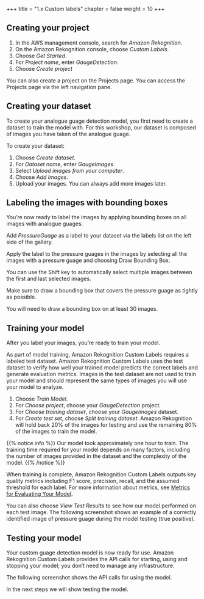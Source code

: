 +++
title = "1.x Custom labels"
chapter = false
weight = 10
+++

## Creating your project

1. In the AWS management console, search for *Amazon Rekognition*.
2. On the Amazon Rekognition console, choose *Custom Labels*.
3. Choose *Get Started*.
4. For *Project name*, enter *GaugeDetection*.
5. Choose *Create project*

You can also create a project on the Projects page. You can access the Projects page via the left navigation pane.

## Creating your dataset

To create your analogue guage detection model, you first need to create a dataset to train the model with. For this workshop, our dataset is composed of images you have taken of the analogue guage.

To create your dataset:

1. Choose *Create dataset*.
2. For *Dataset name*, enter *GaugeImages*.
3. Select *Upload images from your computer*.
4. Choose *Add Images*.
5. Upload your images. You can always add more images later.

## Labeling the images with bounding boxes

You’re now ready to label the images by applying bounding boxes on all images with analogue guages.

Add *PressureGuage* as a label to your dataset via the labels list on the left side of the gallery.

Apply the label to the pressure guages in the images by selecting all the images with a pressure guage and choosing Draw Bounding Box.

You can use the Shift key to automatically select multiple images between the first and last selected images.

Make sure to draw a bounding box that covers the pressure guage as tightly as possible.

You will need to draw a bounding box on at least 30 images.

## Training your model

After you label your images, you’re ready to train your model.

As part of model training, Amazon Rekognition Custom Labels requires a labeled test dataset. Amazon Rekognition Custom Labels uses the test dataset to verify how well your trained model predicts the correct labels and generate evaluation metrics. Images in the test dataset are not used to train your model and should represent the same types of images you will use your model to analyze.

1. Choose *Train Model*.
2. For *Choose project*, choose your *GaugeDetection* project.
3. For *Choose training dataset*, choose your *GaugeImages* dataset.
4. For *Create test set*, choose *Split training dataset*. Amazon Rekognition will hold back 20% of the images for testing and use the remaining 80% of the images to train the model.

{{% notice info %}}
Our model took approximately one hour to train. The training time required for your model depends on many factors, including the number of images provided in the dataset and the complexity of the model.
{{% /notice %}}

When training is complete, Amazon Rekognition Custom Labels outputs key quality metrics including F1 score, precision, recall, and the assumed threshold for each label. For more information about metrics, see [Metrics for Evaluating Your Model](https://docs.aws.amazon.com/rekognition/latest/customlabels-dg/tr-metrics-use.html).

You can also choose *View Test Results* to see how our model performed on each test image. The following screenshot shows an example of a correctly identified image of pressure guage during the model testing (true positive).

## Testing your model

Your custom guage detection model is now ready for use. Amazon Rekognition Custom Labels provides the API calls for starting, using and stopping your model; you don’t need to manage any infrastructure.

The following screenshot shows the API calls for using the model.

In the next steps we will show testing the model.
